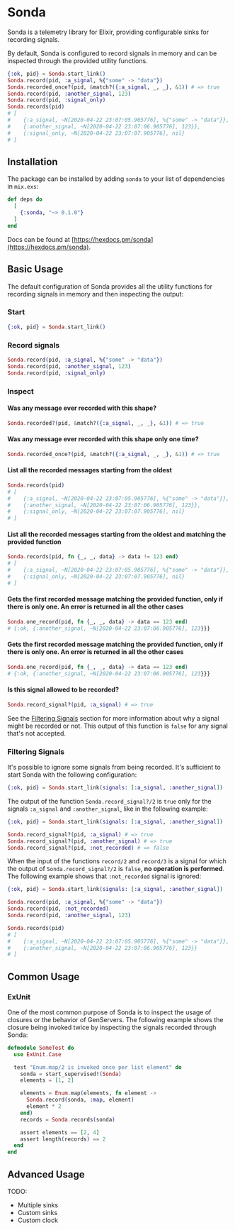 # Sonda

Sonda is a telemetry library for Elixir, providing configurable sinks for
recording signals.

By default, Sonda is configured to record signals in memory and can be
inspected through the provided utility functions.

```elixir
{:ok, pid} = Sonda.start_link()
Sonda.record(pid, :a_signal, %{"some" -> "data"})
Sonda.recorded_once?(pid, &match?({:a_signal, _, _}, &1)) # => true
Sonda.record(pid, :another_signal, 123)
Sonda.record(pid, :signal_only)
Sonda.records(pid)
# [
#    {:a_signal, ~N[2020-04-22 23:07:05.905776], %{"some" -> "data"}},
#    {:another_signal, ~N[2020-04-22 23:07:06.905776], 123}},
#    {:signal_only, ~N[2020-04-22 23:07:07.905776], nil}
# ]
```

## Installation

The package can be installed by adding `sonda` to your list of dependencies in
`mix.exs`:

```elixir
def deps do
  [
    {:sonda, "~> 0.1.0"}
  ]
end
```

Docs can be found at [https://hexdocs.pm/sonda](https://hexdocs.pm/sonda).

## Basic Usage

The default configuration of Sonda provides all the utility functions for
recording signals in memory and then inspecting the output:

### Start

```elixir
{:ok, pid} = Sonda.start_link()
```

### Record signals

```elixir
Sonda.record(pid, :a_signal, %{"some" -> "data"})
Sonda.record(pid, :another_signal, 123)
Sonda.record(pid, :signal_only)
```

### Inspect

#### Was any message ever recorded with this shape?

```elixir
Sonda.recorded?(pid, &match?({:a_signal, _, _}, &1)) # => true
```

#### Was any message ever recorded with this shape **only one time**?

```elixir
Sonda.recorded_once?(pid, &match?({:a_signal, _, _}, &1)) # => true
```

#### List all the recorded messages starting from the oldest

```elixir
Sonda.records(pid)
# [
#    {:a_signal, ~N[2020-04-22 23:07:05.905776], %{"some" -> "data"}},
#    {:another_signal, ~N[2020-04-22 23:07:06.905776], 123}},
#    {:signal_only, ~N[2020-04-22 23:07:07.905776], nil}
# ]
```

#### List all the recorded messages starting from the oldest and matching the provided function

```elixir
Sonda.records(pid, fn {_, _, data} -> data != 123 end)
# [
#    {:a_signal, ~N[2020-04-22 23:07:05.905776], %{"some" -> "data"}},
#    {:signal_only, ~N[2020-04-22 23:07:07.905776], nil}
# ]
```

#### Gets the first recorded message matching the provided function, only if there is only one. An error is returned in all the other cases

```elixir
Sonda.one_record(pid, fn {_, _, data} -> data == 123 end)
# {:ok, {:another_signal, ~N[2020-04-22 23:07:06.905776], 123}}}
```

#### Gets the first recorded message matching the provided function, only if there is only one. An error is returned in all the other cases

```elixir
Sonda.one_record(pid, fn {_, _, data} -> data == 123 end)
# {:ok, {:another_signal, ~N[2020-04-22 23:07:06.905776], 123}}}
```

#### Is this signal allowed to be recorded?

```elixir
Sonda.record_signal?(pid, :a_signal) # => true
```

See the [Filtering Signals](#filtering-signals) section for more information
about why a signal might be recorded or not. This output of this function
is `false` for any signal that's not accepted.

### Filtering Signals

It's possible to ignore some signals from being recorded. It's sufficient to
start Sonda with the following configuration:

```elixir
{:ok, pid} = Sonda.start_link(signals: [:a_signal, :another_signal])
```

The output of the function `Sonda.record_signal?/2` is `true` only for the
signals `:a_signal` and `:another_signal`, like in the following example:

```elixir
{:ok, pid} = Sonda.start_link(signals: [:a_signal, :another_signal])

Sonda.record_signal?(pid, :a_signal) # => true
Sonda.record_signal?(pid, :another_signal) # => true
Sonda.record_signal?(pid, :not_recorded) # => false
```

When the input of the functions `record/2` and `record/3` is a signal for
which the output of `Sonda.record_signal?/2` is `false`,
**no operation is performed**. The following example shows that `:not_recorded`
signal is ignored:

```elixir
{:ok, pid} = Sonda.start_link(signals: [:a_signal, :another_signal])

Sonda.record(pid, :a_signal, %{"some" -> "data"})
Sonda.record(pid, :not_recorded)
Sonda.record(pid, :another_signal, 123)

Sonda.records(pid)
# [
#    {:a_signal, ~N[2020-04-22 23:07:05.905776], %{"some" -> "data"}},
#    {:another_signal, ~N[2020-04-22 23:07:06.905776], 123}}
# ]
```

## Common Usage

### ExUnit

One of the most common purpose of Sonda is to inspect the usage of closures or
the behavior of GenServers. The following example shows the closure being
invoked twice by inspecting the signals recorded through Sonda:

```elixir
defmodule SomeTest do
  use ExUnit.Case

  test "Enum.map/2 is invoked once per list element" do
    sonda = start_supervised!(Sonda)
    elements = [1, 2]

    elements = Enum.map(elements, fn element ->
      Sonda.record(sonda, :map, element)
      element * 2
    end)
    records = Sonda.records(sonda)

    assert elements == [2, 4]
    assert length(records) == 2
  end
end
```

## Advanced Usage

TODO:
- Multiple sinks
- Custom sinks
- Custom clock
